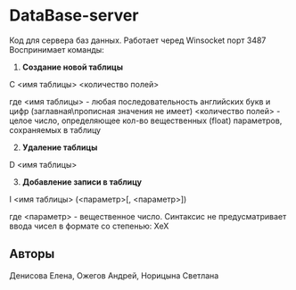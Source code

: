 # **DataBase-server**

Код для сервера баз данных. Работает черед Winsocket порт 3487
Воспринимает команды: 
1. **Создание новой таблицы**

C <имя таблицы> <количество полей>

где <имя таблицы> - любая последовательность английских букв и цифр (заглавная\прописная значения не имеет)
<количество полей> - целое число, определяющее кол-во вещественных (float) параметров, сохраняемых в таблицу

2. **Удаление таблицы**

D <имя таблицы>

3. **Добавление записи в таблицу**

I <имя таблицы> (<параметр>[, <параметр>])

где <параметр> - вещественное число. Синтаксис не предусматривает ввода чисел в формате со степенью: ХеХ

## **Авторы**

Денисова Елена, Ожегов Андрей, Норицына Светлана
